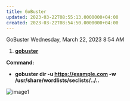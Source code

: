 ```yaml
---
title: GoBuster
updated: 2023-03-22T08:55:13.0000000+04:00
created: 2023-03-22T08:54:50.0000000+04:00
---
```


GoBuster
Wednesday, March 22, 2023
8:54 AM

1.  **<u>gobuster</u>**

**Command:**

- **gobuster dir -u <https://example.com> -w /usr/share/wordlists/seclists/../..**

![image1](image1-24.png)
